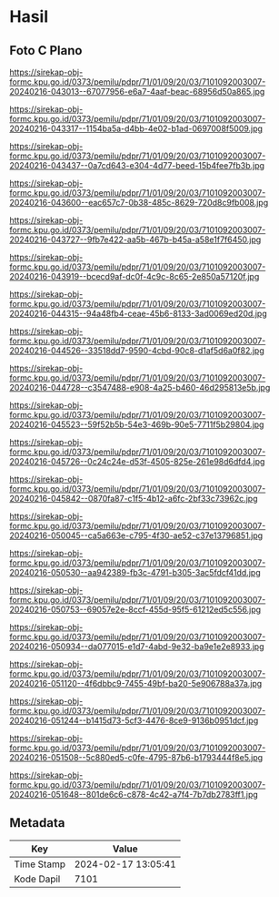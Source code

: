 # Hasil

## Foto C Plano

https://sirekap-obj-formc.kpu.go.id/0373/pemilu/pdpr/71/01/09/20/03/7101092003007-20240216-043013--67077956-e6a7-4aaf-beac-68956d50a865.jpg

https://sirekap-obj-formc.kpu.go.id/0373/pemilu/pdpr/71/01/09/20/03/7101092003007-20240216-043317--1154ba5a-d4bb-4e02-b1ad-0697008f5009.jpg

https://sirekap-obj-formc.kpu.go.id/0373/pemilu/pdpr/71/01/09/20/03/7101092003007-20240216-043437--0a7cd643-e304-4d77-beed-15b4fee7fb3b.jpg

https://sirekap-obj-formc.kpu.go.id/0373/pemilu/pdpr/71/01/09/20/03/7101092003007-20240216-043600--eac657c7-0b38-485c-8629-720d8c9fb008.jpg

https://sirekap-obj-formc.kpu.go.id/0373/pemilu/pdpr/71/01/09/20/03/7101092003007-20240216-043727--9fb7e422-aa5b-467b-b45a-a58e1f7f6450.jpg

https://sirekap-obj-formc.kpu.go.id/0373/pemilu/pdpr/71/01/09/20/03/7101092003007-20240216-043919--bcecd9af-dc0f-4c9c-8c65-2e850a57120f.jpg

https://sirekap-obj-formc.kpu.go.id/0373/pemilu/pdpr/71/01/09/20/03/7101092003007-20240216-044315--94a48fb4-ceae-45b6-8133-3ad0069ed20d.jpg

https://sirekap-obj-formc.kpu.go.id/0373/pemilu/pdpr/71/01/09/20/03/7101092003007-20240216-044526--33518dd7-9590-4cbd-90c8-d1af5d6a0f82.jpg

https://sirekap-obj-formc.kpu.go.id/0373/pemilu/pdpr/71/01/09/20/03/7101092003007-20240216-044728--c3547488-e908-4a25-b460-46d295813e5b.jpg

https://sirekap-obj-formc.kpu.go.id/0373/pemilu/pdpr/71/01/09/20/03/7101092003007-20240216-045523--59f52b5b-54e3-469b-90e5-7711f5b29804.jpg

https://sirekap-obj-formc.kpu.go.id/0373/pemilu/pdpr/71/01/09/20/03/7101092003007-20240216-045726--0c24c24e-d53f-4505-825e-261e98d6dfd4.jpg

https://sirekap-obj-formc.kpu.go.id/0373/pemilu/pdpr/71/01/09/20/03/7101092003007-20240216-045842--0870fa87-c1f5-4b12-a6fc-2bf33c73962c.jpg

https://sirekap-obj-formc.kpu.go.id/0373/pemilu/pdpr/71/01/09/20/03/7101092003007-20240216-050045--ca5a663e-c795-4f30-ae52-c37e13796851.jpg

https://sirekap-obj-formc.kpu.go.id/0373/pemilu/pdpr/71/01/09/20/03/7101092003007-20240216-050530--aa942389-fb3c-4791-b305-3ac5fdcf41dd.jpg

https://sirekap-obj-formc.kpu.go.id/0373/pemilu/pdpr/71/01/09/20/03/7101092003007-20240216-050753--69057e2e-8ccf-455d-95f5-61212ed5c556.jpg

https://sirekap-obj-formc.kpu.go.id/0373/pemilu/pdpr/71/01/09/20/03/7101092003007-20240216-050934--da077015-e1d7-4abd-9e32-ba9e1e2e8933.jpg

https://sirekap-obj-formc.kpu.go.id/0373/pemilu/pdpr/71/01/09/20/03/7101092003007-20240216-051120--4f6dbbc9-7455-49bf-ba20-5e906788a37a.jpg

https://sirekap-obj-formc.kpu.go.id/0373/pemilu/pdpr/71/01/09/20/03/7101092003007-20240216-051244--b1415d73-5cf3-4476-8ce9-9136b0951dcf.jpg

https://sirekap-obj-formc.kpu.go.id/0373/pemilu/pdpr/71/01/09/20/03/7101092003007-20240216-051508--5c880ed5-c0fe-4795-87b6-b1793444f8e5.jpg

https://sirekap-obj-formc.kpu.go.id/0373/pemilu/pdpr/71/01/09/20/03/7101092003007-20240216-051648--801de6c6-c878-4c42-a7f4-7b7db2783ff1.jpg


## Metadata

| Key        | Value               |
| ---------- | ------------------- |
| Time Stamp | 2024-02-17 13:05:41 |
| Kode Dapil | 7101                |



